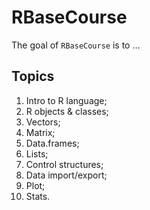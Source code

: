 
<!-- README.md is generated from README.Rmd. Please edit that file -->

# RBaseCourse

<!-- badges: start -->
<!-- badges: end -->

The goal of `RBaseCourse` is to …

## Topics

1.  Intro to R language;
2.  R objects & classes;
3.  Vectors;
4.  Matrix;
5.  Data.frames;
6.  Lists;
7.  Control structures;
8.  Data import/export;
9.  Plot;
10. Stats.
